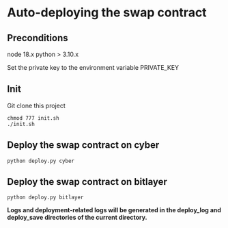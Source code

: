 # Auto-deploying the swap contract

## Preconditions

node 18.x
python > 3.10.x

Set the private key to the environment variable PRIVATE_KEY

## Init

Git clone this project

```
chmod 777 init.sh
./init.sh
```

## Deploy the swap contract on cyber

```
python deploy.py cyber
```

## Deploy the swap contract on bitlayer

```
python deploy.py bitlayer
```

**Logs and deployment-related logs will be generated in the deploy_log and deploy_save directories of the current directory.**